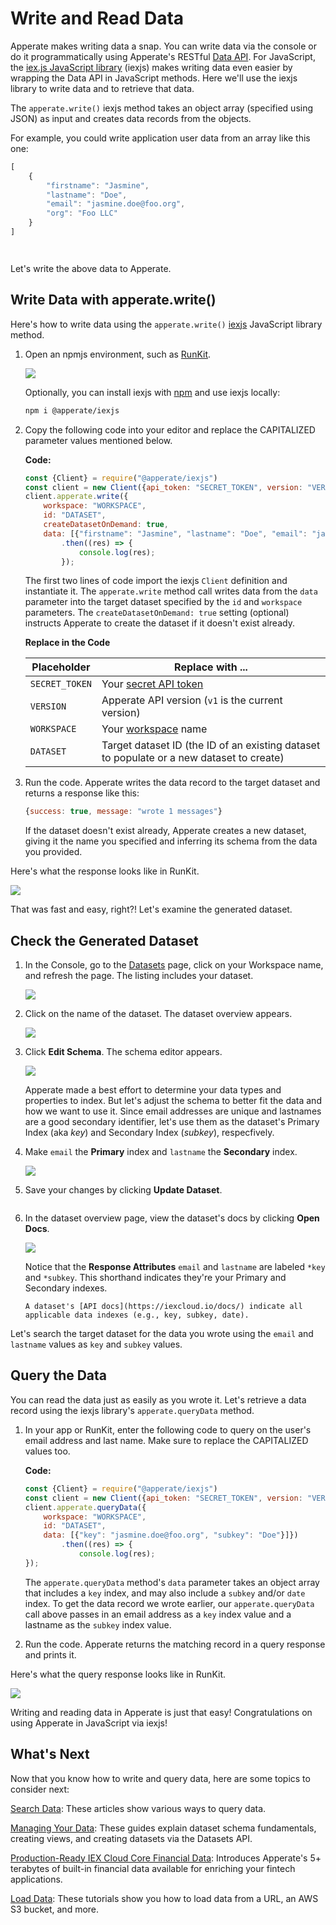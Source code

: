 # Write and Read Data

Apperate makes writing data a snap. You can write data via the console or do it programmatically using Apperate's RESTful [Data API](https://iexcloud.io/docs/apperate-apis/data/). For JavaScript, the [iex.js JavaScript library](../developer-tools/iexjs-library.md) (iexjs) makes writing data even easier by wrapping the Data API in JavaScript methods. Here we'll use the iexjs library to write data and to retrieve that data.

The `apperate.write()` iexjs method takes an object array (specified using JSON) as input and creates data records from the objects.

For example, you could write application user data from an array like this one:

```javascript
[
    {
        "firstname": "Jasmine",
        "lastname": "Doe",
        "email": "jasmine.doe@foo.org",
        "org": "Foo LLC"
    }
]
```

``` {note} The object array can include as many objects as you like; though the write method is intended for writing one or a few records in real time. [Load Data](../load-data.md) describes recommended ways for writing large numbers of records in a single call.
```

``` {seealso} The [Write Data](https://iexcloud.io/docs/apperate-apis/data/write-data) reference page describes the underlying *POST /record* method and its parameters.
```

Let's write the above data to Apperate.

## Write Data with apperate.write()

Here's how to write data using the `apperate.write()` [iexjs](https://www.npmjs.com/package/@apperate/iexjs) JavaScript library method.

1. Open an npmjs environment, such as [RunKit](https://npm.runkit.com/%40apperate%2Fiexjs).

    ![](./write-and-read-data/runkit.png)

    Optionally, you can install iexjs with [npm](https://www.npmjs.com) and use iexjs locally:
    
    ```bash
    npm i @apperate/iexjs
    ```

1. Copy the following code into your editor and replace the CAPITALIZED parameter values mentioned below. 

    **Code:**

    ```javascript
    const {Client} = require("@apperate/iexjs")
    const client = new Client({api_token: "SECRET_TOKEN", version: "VERSION"});
    client.apperate.write({
        workspace: "WORKSPACE", 
        id: "DATASET", 
        createDatasetOnDemand: true, 
        data: [{"firstname": "Jasmine", "lastname": "Doe", "email": "jasmine.doe@foo.org", "org": "Foo LLC"}]})
            .then((res) => {
                console.log(res);
            });
    ```

    The first two lines of code import the iexjs `Client` definition and instantiate it. The `apperate.write` method call writes data from the `data` parameter into the target dataset specified by the `id` and `workspace` parameters. The `createDatasetOnDemand: true` setting (optional) instructs Apperate to create the dataset if it doesn't exist already.

    **Replace in the Code**

    | Placeholder | Replace with ... |
    | --- | --- |
    | `SECRET_TOKEN` | Your [secret API token](../reference/glossary.md#secret-token-secret-key) |
    | `VERSION` | Apperate API version (`v1` is the current version) |
    | `WORKSPACE` | Your [workspace](../reference/glossary.md#workspace) name |
    | `DATASET` | Target dataset ID (the ID of an existing dataset to populate or a new dataset to create) |

1. Run the code. Apperate writes the data record to the target dataset and returns a response like this:

    ```javascript
    {success: true, message: "wrote 1 messages"}
    ```

    If the dataset doesn't exist already, Apperate creates a new dataset, giving it the name you specified and inferring its schema from the data you provided.

Here's what the response looks like in RunKit.

![](./write-and-read-data/write-response.png)

That was fast and easy, right?! Let's examine the generated dataset.

## Check the Generated Dataset

1. In the Console, go to the [Datasets](https://iexcloud.io/console/datasets/) page, click on your Workspace name, and refresh the page. The listing includes your dataset.

    ![](./write-and-read-data/my_datasets.png)

1. Click on the name of the dataset. The dataset overview appears.

    ![](./write-and-read-data/my_users_overview.png)

1. Click **Edit Schema**. The schema editor appears. 

    ![](./write-and-read-data/my_users_properties.png)

    Apperate made a best effort to determine your data types and properties to index. But let's adjust the schema to better fit the data and how we want to use it. Since email addresses are unique and lastnames are a good secondary identifier, let's use them as the dataset's Primary Index (aka *key*) and Secondary Index (*subkey*), respecfively.

1. Make `email` the **Primary** index and `lastname` the **Secondary** index.

    ![](./write-and-read-data/my_users_revised.png)

1. Save your changes by clicking **Update Dataset**.

    ``` {note} You can update the schema as you like. See [Modify a Data Schema](../managing-your-data/updating-a-dataset-schema.md) for details.
    ```

1. In the dataset overview page, view the dataset's docs by clicking **Open Docs**.

    ![](./write-and-read-data/my_users_docs.png)

    Notice that the **Response Attributes** `email` and `lastname` are labeled `*key` and `*subkey`. This shorthand indicates they're your Primary and Secondary indexes.

    ``` {note}
    A dataset's [API docs](https://iexcloud.io/docs/) indicate all applicable data indexes (e.g., key, subkey, date). 
    ```

Let's search the target dataset for the data you wrote using the `email` and `lastname` values as `key` and `subkey` values.

## Query the Data

You can read the data just as easily as you wrote it. Let's retrieve a data record using the iexjs library's `apperate.queryData` method. 

1. In your app or RunKit, enter the following code to query on the user's email address and last name. Make sure to replace the CAPITALIZED values too.

    **Code:**

    ```javascript
    const {Client} = require("@apperate/iexjs")
    const client = new Client({api_token: "SECRET_TOKEN", version: "VERSION"});
    client.apperate.queryData({
        workspace: "WORKSPACE", 
        id: "DATASET", 
        data: [{"key": "jasmine.doe@foo.org", "subkey": "Doe"}]})
            .then((res) => {
                console.log(res);
    });
    ```

    The `apperate.queryData` method's `data` parameter takes an object array that includes a `key` index, and may also include a `subkey` and/or `date` index. To get the data record we wrote earlier, our `apperate.queryData` call above passes in an email address as a `key` index value and a lastname as the `subkey` index value.

1. Run the code. Apperate returns the matching record in a query response and prints it. 

Here's what the query response looks like in RunKit.

![](./write-and-read-data/query_my_users_for_jasmine_doe.png)

Writing and reading data in Apperate is just that easy! Congratulations on using Apperate in JavaScript via iexjs!

## What's Next

Now that you know how to write and query data, here are some topics to consider next:

[Search Data](../search-data.md): These articles show various ways to query data.

[Managing Your Data](../managing-your-data.md): These guides explain dataset schema fundamentals, creating views, and creating datasets via the  Datasets API.

[Production-Ready IEX Cloud Core Financial Data](../getting-started/production-ready-core-data.md): Introduces Apperate's 5+ terabytes of built-in financial data available for enriching your fintech applications.

[Load Data](../load-data.md): These tutorials show you how to load data from a URL, an AWS S3 bucket, and more.